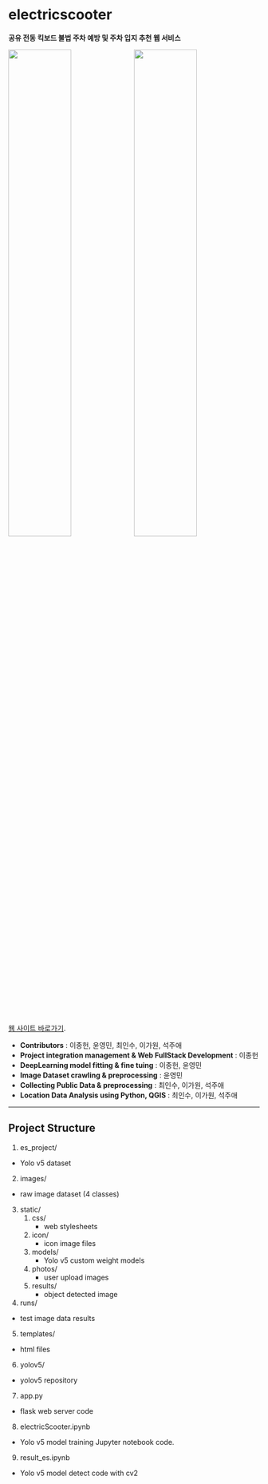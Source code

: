 # electricscooter

**공유 전동 킥보드 불법 주차 예방 및 주차 입지 추천 웹 서비스**

<img src="https://user-images.githubusercontent.com/70839563/131092082-efd87497-86ca-4adc-a17d-fe35324c8bd9.png" width="50%" height="50%" style="float: left"/>
<img src="https://user-images.githubusercontent.com/70839563/131092097-137abb99-8baf-455c-8b77-eb17768476b5.png" width="50%" height="50%" style="float: left"/>
     
[웹 사이트 바로가기](https://1.222.84.186:5550/upload).

- **Contributors** : 이종헌, 윤영민, 최인수, 이가원, 석주애
- **Project integration management & Web FullStack Development** : 이종헌
- **DeepLearning model fitting & fine tuing** : 이종헌, 윤영민
- **Image Dataset crawling & preprocessing** : 윤영민
- **Collecting Public Data & preprocessing** : 최인수, 이가원, 석주애
- **Location Data Analysis using Python, QGIS** : 최인수, 이가원, 석주애
---------------------------------------
## Project Structure
1. es_project/
  - Yolo v5 dataset
2. images/
  - raw image dataset (4 classes)
3. static/
   1. css/
       - web stylesheets
   2. icon/
       - icon image files
   3. models/
       - Yolo v5 custom weight models
   4. photos/
       - user upload images
   5. results/
       - object detected image
4. runs/
 - test image data results
5. templates/
- html files
6. yolov5/
- yolov5 repository
7. app.py
- flask web server code
8. electricScooter.ipynb
- Yolo v5 model training Jupyter notebook code.
9. result_es.ipynb
- Yolo v5 model detect code with cv2






